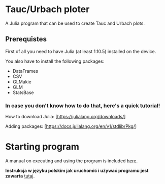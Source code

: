 # Tauc/Urbach ploter
A Julia program that can be used to create Tauc and Urbach plots.
## Prerequistes 
First of all you need to have Julia (at least 1.10.5) installed on the device.

You also have to install the following packages:
* DataFrames
* CSV
* GLMakie
* GLM
* StatsBase
### In case you don't know how to do that, here's a quick tutorial!
How to download Julia: [https://julialang.org/downloads/]

Adding packages: [https://docs.julialang.org/en/v1/stdlib/Pkg/]

# Starting program
A manual on executing and using the program is included [here](tauc_urbach_ploter/manual.txt).

**Instrukcja w języku polskim jak uruchomić i używać programu jest zawarta** [tutaj](tauc_urbach_ploter/manual_PL.txt).
